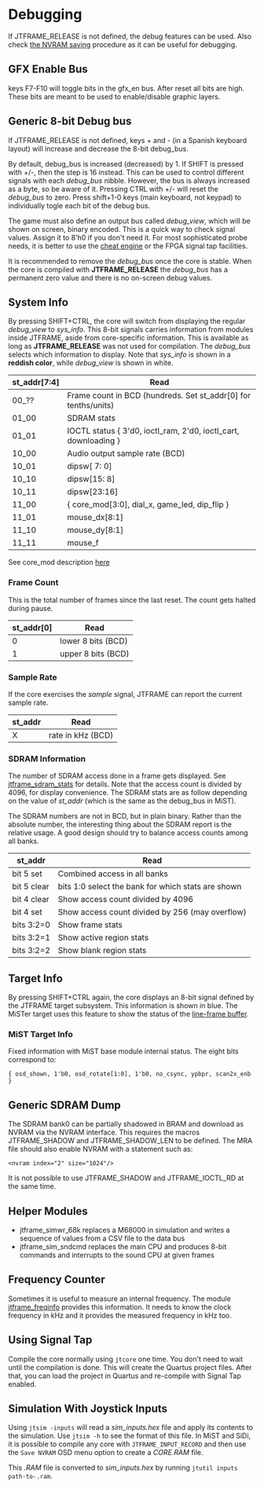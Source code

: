 # Debugging

If JTFRAME_RELEASE is not defined, the debug features can be used. Also check [the NVRAM saving](doc/sdram.md) procedure as it can be useful for debugging.

## GFX Enable Bus

keys F7-F10 will toggle bits in the gfx_en bus. After reset all bits are high. These bits are meant to be used to enable/disable graphic layers.

## Generic 8-bit Debug bus

If JTFRAME_RELEASE is not defined, keys + and - (in a Spanish keyboard layout) will increase and decrease the 8-bit debug_bus.

By default, debug_bus is increased (decreased) by 1. If SHIFT is pressed with +/-, then the step is 16 instead. This can be used to control different signals with each *debug_bus* nibble. However, the bus is always increased as a byte, so be aware of it. Pressing CTRL with +/- will reset the *debug_bus* to zero. Press shift+1-0 keys (main keyboard, not keypad) to individually togle each bit of the debug bus.

The game must also define an output bus called *debug_view*, which will be shown on screen, binary encoded. This is a quick way to check signal values. Assign it to 8'h0 if you don't need it. For most sophisticated probe needs, it is better to use the [cheat engine](cheat.md) or the FPGA signal tap facilities.

It is recommended to remove the *debug_bus* once the core is stable. When the core is compiled with **JTFRAME_RELEASE** the *debug_bus* has a permanent zero value and there is no on-screen debug values.

## System Info

By pressing SHIFT+CTRL, the core will switch from displaying the regular *debug_view* to *sys_info*. This 8-bit signals carries information from modules inside JTFRAME, aside from core-specific information. This is available as long as **JTFRAME_RELEASE** was not used for compilation. The *debug_bus* selects which information to display. Note that *sys_info* is shown in a **reddish color**, while *debug_view* is shown in white.

st_addr[7:4] |  Read
-------------|-------------------------------------------------------
  00_??      |  Frame count in BCD (hundreds. Set st_addr[0] for tenths/units)
  01_00      |  SDRAM stats
  01_01      |  IOCTL status { 3'd0, ioctl_ram, 2'd0, ioctl_cart, downloading }
  10_00      |  Audio output sample rate (BCD)
  10_01      |  dipsw[ 7: 0]
  10_10      |  dipsw[15: 8]
  10_11      |  dipsw[23:16]
  11_00      | { core_mod[3:0], dial_x, game_led, dip_flip }
  11_01      |  mouse_dx[8:1]
  11_10      |  mouse_dy[8:1]
  11_11      |  mouse_f

See core_mod description [here](osd.md)

### Frame Count

This is the total number of frames since the last reset. The count gets halted during pause.

st_addr[0]  |  Read
------------|-----------
  0         | lower 8 bits (BCD)
  1         | upper 8 bits (BCD)

### Sample Rate

If the core exercises the *sample* signal, JTFRAME can report the current sample rate.

st_addr     |  Read
------------|-----------
  X         | rate in kHz (BCD)


### SDRAM Information

The number of SDRAM access done in a frame gets displayed. See [jtframe_sdram_stats](../hdl/sdram/jtframe_sdram_stats.v) for details. Note that the access count is divided by 4096, for display convenience. The SDRAM stats are as follow depending on the value of *st_addr* (which is the same as the debug_bus in MiST).

The SDRAM numbers are not in BCD, but in plain binary. Rather than the absolute number, the interesting thing about the SDRAM report is the relative usage. A good design should try to balance access counts among all banks.

st_addr     |  Read
------------|-----------
bit 5 set   | Combined access in all banks
bit 5 clear | bits 1:0 select the bank for which stats are shown
bit 4 clear | Show access count divided by 4096
bit 4 set   | Show access count divided by 256 (may overflow)
bits 3:2=0  | Show frame stats
bits 3:2=1  | Show active region stats
bits 3:2=2  | Show blank region stats

## Target Info

By pressing SHIFT+CTRL again, the core displays an 8-bit signal defined by the JTFRAME target subsystem. This information is shown in blue. The MiSTer target uses this feature to show the status of the [line-frame buffer](../hdl/video/jtframe_lfbuf_ddr_ctrl.v).

### MiST Target Info

Fixed information with MiST base module internal status. The eight bits correspond to:

`{ osd_shown, 1'b0, osd_rotate[1:0], 1'b0, no_csync, ypbpr, scan2x_enb }`

## Generic SDRAM Dump

The SDRAM bank0 can be partially shadowed in BRAM and download as NVRAM via the NVRAM interface. This requires the macros JTFRAME_SHADOW and JTFRAME_SHADOW_LEN to be defined. The MRA file should also enable NVRAM with a statement such as:

```
<nvram index="2" size="1024"/>
```

It is not possible to use JTFRAME_SHADOW and JTFRAME_IOCTL_RD at the same time.

## Helper Modules

- jtframe_simwr_68k replaces a M68000 in simulation and writes a sequence of values from a CSV file to the data bus
- jtframe_sim_sndcmd replaces the main CPU and produces 8-bit commands and interrupts to the sound CPU at given frames

## Frequency Counter

Sometimes it is useful to measure an internal frequency. The module [jtframe_freqinfo](../hdl/clocking/jtframe_freqinfo.v) provides this information. It needs to know the clock frequency in kHz and it provides the measured frequency in kHz too.

## Using Signal Tap

Compile the core normally using `jtcore` one time. You don't need to wait until the compilation is done. This will create the Quartus project files. After that, you can load the project in Quartus and re-compile with Signal Tap enabled.

## Simulation With Joystick Inputs

Using `jtsim -inputs` will read a *sim_inputs.hex* file and apply its contents to the simulation. Use `jtsim -h` to see the format of this file. In MiST and SiDi, it is possible to compile any core with `JTFRAME_INPUT_RECORD` and then use the `Save NVRAM` OSD menu option to create a *CORE.RAM* file.

This *.RAM* file is converted to *sim_inputs.hex* by running `jtutil inputs path-to-.ram`.
